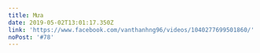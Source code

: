 ```yaml
---
title: Mưa
date: 2019-05-02T13:01:17.350Z
link: 'https://www.facebook.com/vanthanhng96/videos/1040277699501860/'
noPost: '#78'
---
```


